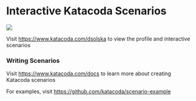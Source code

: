 # Interactive Katacoda Scenarios

[![](http://shields.katacoda.com/katacoda/dsolska/count.svg)](https://www.katacoda.com/dsolska "Get your profile on Katacoda.com")

Visit https://www.katacoda.com/dsolska to view the profile and interactive scenarios

### Writing Scenarios
Visit https://www.katacoda.com/docs to learn more about creating Katacoda scenarios

For examples, visit https://github.com/katacoda/scenario-example

